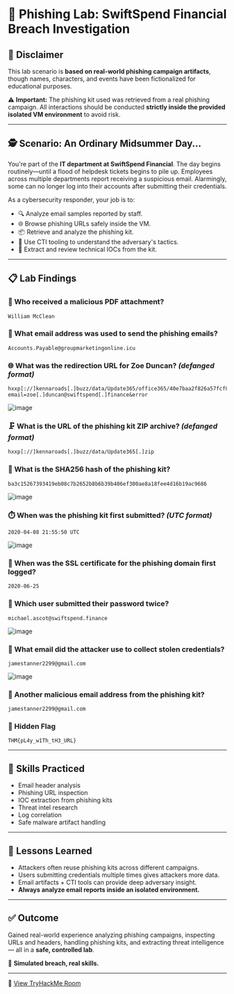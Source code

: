 # 🎯 Phishing Lab: SwiftSpend Financial Breach Investigation

## 📘 Disclaimer

This lab scenario is **based on real-world phishing campaign artifacts**, though names, characters, and events have been fictionalized for educational purposes.

⚠️ **Important:** The phishing kit used was retrieved from a real phishing campaign. All interactions should be conducted **strictly inside the provided isolated VM environment** to avoid risk.

---

## 🕵️ Scenario: An Ordinary Midsummer Day...

You're part of the **IT department at SwiftSpend Financial**. The day begins routinely—until a flood of helpdesk tickets begins to pile up. Employees across multiple departments report receiving a suspicious email. Alarmingly, some can no longer log into their accounts after submitting their credentials.

As a cybersecurity responder, your job is to:

- 🔍 Analyze email samples reported by staff.
- 🌐 Browse phishing URLs safely inside the VM.
- 📦 Retrieve and analyze the phishing kit.
- 🧠 Use CTI tooling to understand the adversary's tactics.
- 💾 Extract and review technical IOCs from the kit.

---

## 📋 Lab Findings

### 👤 Who received a malicious PDF attachment?
```
William McClean
```

### 📧 What email address was used to send the phishing emails?
```
Accounts.Payable@groupmarketingonline.icu
```

### 🌐 What was the redirection URL for Zoe Duncan? *(defanged format)*
```
hxxp[://]kennaroads[.]buzz/data/Update365/office365/40e7baa2f826a57fcf04e5202526f8bd/?email=zoe[.]duncan@swiftspend[.]finance&error
```
![image](https://github.com/user-attachments/assets/982893d9-2642-46e7-a4eb-7d66cf31e5e3)

### 🗜️ What is the URL of the phishing kit ZIP archive? *(defanged format)*
```
hxxp[://]kennaroads[.]buzz/data/Update365[.]zip
```

### 🔐 What is the SHA256 hash of the phishing kit?
```
ba3c15267393419eb08c7b2652b8b6b39b406ef300ae8a18fee4d16b19ac9686
```
![image](https://github.com/user-attachments/assets/ff3331f7-f487-43b7-ad41-a16a5bfab723)

### ⏱️ When was the phishing kit first submitted? *(UTC format)*
```
2020-04-08 21:55:50 UTC
```
![image](https://github.com/user-attachments/assets/e56ae5ad-332a-49f9-8f11-dd1e691f29e6)

### 🧾 When was the SSL certificate for the phishing domain first logged?
```
2020-06-25
```

### 🔁 Which user submitted their password twice?
```
michael.ascot@swiftspend.finance
```
![image](https://github.com/user-attachments/assets/64417f13-cbdb-4dca-883e-a0bf74cae107)

### 🎣 What email did the attacker use to collect stolen credentials?
```
jamestanner2299@gmail.com
```
![image](https://github.com/user-attachments/assets/66b3f871-7491-42b0-a035-226df3e46f1b)

### 📮 Another malicious email address from the phishing kit?
```
jamestanner2299@gmail.com
```

### 🏁 Hidden Flag
```
THM{pL4y_w1Th_tH3_URL}
```

---

## 🔐 Skills Practiced

- Email header analysis  
- Phishing URL inspection  
- IOC extraction from phishing kits  
- Threat intel research  
- Log correlation  
- Safe malware artifact handling  

---

## 🧠 Lessons Learned

- Attackers often reuse phishing kits across different campaigns.
- Users submitting credentials multiple times gives attackers more data.
- Email artifacts + CTI tools can provide deep adversary insight.
- **Always analyze email reports inside an isolated environment.**

---

## ✅ Outcome

Gained real-world experience analyzing phishing campaigns, inspecting URLs and headers, handling phishing kits, and extracting threat intelligence — all in a **safe, controlled lab**.

🧪 **Simulated breach, real skills.**

---

🔗 [View TryHackMe Room](https://tryhackme.com/room/phishingemails2rytmuv)
